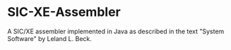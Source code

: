 # SIC-XE-Assembler
A SIC/XE assembler implemented in Java as described in the text "System Software" by Leland L. Beck.
